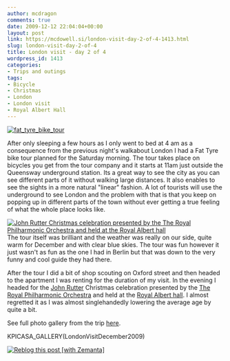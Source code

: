 ```yaml
---
author: mcdragon
comments: true
date: 2009-12-12 22:04:04+00:00
layout: post
link: https://mcdowell.si/london-visit-day-2-of-4-1413.html
slug: london-visit-day-2-of-4
title: London visit - day 2 of 4
wordpress_id: 1413
categories:
- Trips and outings
tags:
- Bicycle
- Christmas
- London
- London visit
- Royal Albert Hall
---
```


[![fat_tyre_bike_tour](https://img.mcdowell.si/2009/12/fat_tyre_bike_tour1-1.jpg)](https://img.mcdowell.si/2009/12/fat_tyre_bike_tour1.jpg)




After only sleeping a few hours as I only went to bed at 4 am as a consequence from the previous night's walkabout London I had a Fat Tyre bike tour planned for the Saturday morning. The tour takes place on bicycles you get from the tour company and it starts at 11am just outside the Queensway underground station. Its a great way to see the city as you can see different parts of it without walking large distances. It also enables to see the sights in a more natural "linear" fashion. A lot of tourists will use the underground to see London and the problem with that is that you keep on popping up in different parts of the town without ever getting a true feeling of what the whole place looks like.


[![John Rutter Christmas celebration presented by the The Royal Philharmonic Orchestra and held at the Royal Albert hall](https://img.mcdowell.si/2009/12/photo1-1-225x300.jpg)](https://img.mcdowell.si/2009/12/photo1.jpg)The tour itself was brilliant and the weather was really on our side, quite warm for December and with clear blue skies. The tour was fun however it just wasn't as fun as the one I had in Berlin but that was down to the very funny and cool guide they had there.

After the tour I did a bit of shop scouting on Oxford street and then headed to the apartment I was renting for the duration of my visit. In the evening I headed for the [John Rutter](http://en.wikipedia.org/wiki/John_Rutter) Christmas celebration presented by the [The Royal Philharmonic Orchestra](http://en.wikipedia.org/wiki/Royal_Philharmonic_Orchestra) and held at the [Royal Albert hall](http://en.wikipedia.org/wiki/Royal_Albert_Hall). I almost regretted it as I was almost singlehandedly lowering the average age by quite a bit.

See full photo gallery from the trip [here](https://mcdowell.si/about/gallery?album=LondonVisitDecember2009).

KPICASA_GALLERY(LondonVisitDecember2009)


[![Reblog this post [with Zemanta]](http://img.zemanta.com/reblog_e.png?x-id=6c4163c2-398f-488a-b040-342f5263dc0e)](http://reblog.zemanta.com/zemified/6c4163c2-398f-488a-b040-342f5263dc0e/)
